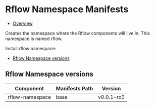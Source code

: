 # Rflow Namespace Manifests

<!-- toc -->

- [Overview](#overview)

Creates the namespace where the Rflow components will live in. This namespace is named rflow.

Install rflow namespace:

- [Rflow Namespace versions](#rflow-components-versions)

## Rflow Namespace  versions

| Component | Manifests Path | Version |
| - | - | - |
| rflow-namespace | base | v0.0.1-rc0|